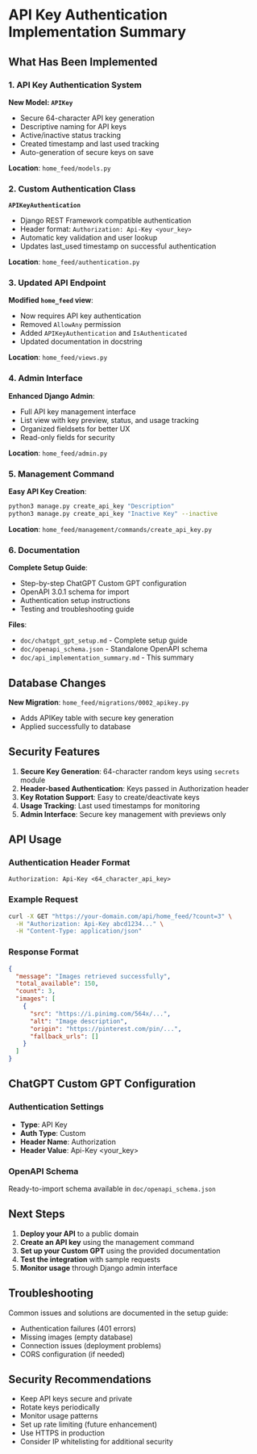 # API Key Authentication Implementation Summary

## What Has Been Implemented

### 1. API Key Authentication System

**New Model: `APIKey`**
- Secure 64-character API key generation
- Descriptive naming for API keys
- Active/inactive status tracking
- Created timestamp and last used tracking
- Auto-generation of secure keys on save

**Location**: `home_feed/models.py`

### 2. Custom Authentication Class

**`APIKeyAuthentication`**
- Django REST Framework compatible authentication
- Header format: `Authorization: Api-Key <your_key>`
- Automatic key validation and user lookup
- Updates last_used timestamp on successful authentication

**Location**: `home_feed/authentication.py`

### 3. Updated API Endpoint

**Modified `home_feed` view**:
- Now requires API key authentication
- Removed `AllowAny` permission
- Added `APIKeyAuthentication` and `IsAuthenticated`
- Updated documentation in docstring

**Location**: `home_feed/views.py`

### 4. Admin Interface

**Enhanced Django Admin**:
- Full API key management interface
- List view with key preview, status, and usage tracking
- Organized fieldsets for better UX
- Read-only fields for security

**Location**: `home_feed/admin.py`

### 5. Management Command

**Easy API Key Creation**:
```bash
python3 manage.py create_api_key "Description"
python3 manage.py create_api_key "Inactive Key" --inactive
```

**Location**: `home_feed/management/commands/create_api_key.py`

### 6. Documentation

**Complete Setup Guide**:
- Step-by-step ChatGPT Custom GPT configuration
- OpenAPI 3.0.1 schema for import
- Authentication setup instructions
- Testing and troubleshooting guide

**Files**:
- `doc/chatgpt_gpt_setup.md` - Complete setup guide
- `doc/openapi_schema.json` - Standalone OpenAPI schema
- `doc/api_implementation_summary.md` - This summary

## Database Changes

**New Migration**: `home_feed/migrations/0002_apikey.py`
- Adds APIKey table with secure key generation
- Applied successfully to database

## Security Features

1. **Secure Key Generation**: 64-character random keys using `secrets` module
2. **Header-based Authentication**: Keys passed in Authorization header
3. **Key Rotation Support**: Easy to create/deactivate keys
4. **Usage Tracking**: Last used timestamps for monitoring
5. **Admin Interface**: Secure key management with previews only

## API Usage

### Authentication Header Format
```
Authorization: Api-Key <64_character_api_key>
```

### Example Request
```bash
curl -X GET "https://your-domain.com/api/home_feed/?count=3" \
  -H "Authorization: Api-Key abcd1234..." \
  -H "Content-Type: application/json"
```

### Response Format
```json
{
  "message": "Images retrieved successfully",
  "total_available": 150,
  "count": 3,
  "images": [
    {
      "src": "https://i.pinimg.com/564x/...",
      "alt": "Image description",
      "origin": "https://pinterest.com/pin/...",
      "fallback_urls": []
    }
  ]
}
```

## ChatGPT Custom GPT Configuration

### Authentication Settings
- **Type**: API Key
- **Auth Type**: Custom
- **Header Name**: Authorization
- **Header Value**: Api-Key <your_key>

### OpenAPI Schema
Ready-to-import schema available in `doc/openapi_schema.json`

## Next Steps

1. **Deploy your API** to a public domain
2. **Create an API key** using the management command
3. **Set up your Custom GPT** using the provided documentation
4. **Test the integration** with sample requests
5. **Monitor usage** through Django admin interface

## Troubleshooting

Common issues and solutions are documented in the setup guide:
- Authentication failures (401 errors)
- Missing images (empty database)
- Connection issues (deployment problems)
- CORS configuration (if needed)

## Security Recommendations

- Keep API keys secure and private
- Rotate keys periodically
- Monitor usage patterns
- Set up rate limiting (future enhancement)
- Use HTTPS in production
- Consider IP whitelisting for additional security